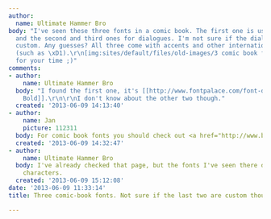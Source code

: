 ```yaml
---
author:
  name: Ultimate Hammer Bro
body: "I've seen these three fonts in a comic book. The first one is used for titles,
  and the second and third ones for dialogues. I'm not sure if the dialogue ones are
  custom. Any guesses? All three come with accents and other international characters
  (such as \xD1).\r\n[img:sites/default/files/old-images/3 comic book fonts_4303.jpg]\r\n\r\nThanks
  for your time ;)"
comments:
- author:
    name: Ultimate Hammer Bro
  body: "I found the first one, it's [[http://www.fontpalace.com/font-download/Lunatix+Bold/|Lunatix
    Bold]].\r\n\r\nI don't know about the other two though."
  created: '2013-06-09 14:13:40'
- author:
    name: Jan
    picture: 112311
  body: For comic book fonts you should check out <a href="http://www.blambot.com/">Blambot</a>.
  created: '2013-06-09 14:32:47'
- author:
    name: Ultimate Hammer Bro
  body: I've already checked that page, but the fonts I've seen there don't have international
    characters.
  created: '2013-06-09 15:12:08'
date: '2013-06-09 11:33:14'
title: Three comic-book fonts. Not sure if the last two are custom though...

---
```

